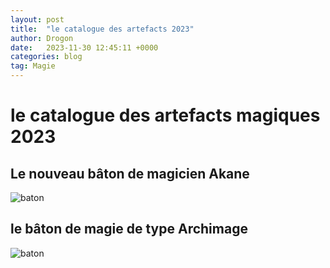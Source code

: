 ```yaml
---
layout: post
title:  "le catalogue des artefacts 2023"
author: Drogon
date:   2023-11-30 12:45:11 +0000
categories: blog
tag: Magie
---
```

# le catalogue des artefacts magiques 2023

## Le nouveau bâton de magicien Akane

![baton](https://encrypted-tbn0.gstatic.com/images?q=tbn:ANd9GcQEN29oIZSIGJ7TVe3zoKIjNV43Zsib-J7MwA&usqp=CAU)

## le bâton de magie de type Archimage

![baton](https://encrypted-tbn0.gstatic.com/images?q=tbn:ANd9GcTWrRnueniH0EaneeSqXKO9AdyoE6nOctLPAw&usqp=CAU)